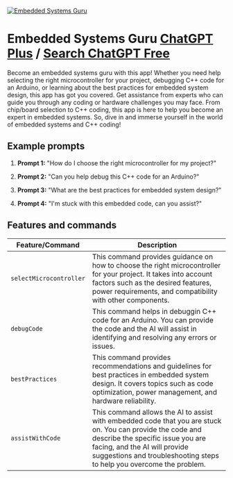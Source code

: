 
[![Embedded Systems Guru](https://files.oaiusercontent.com/file-UZgKapEueicARkP6xCd0T62B?se=2123-10-18T17%3A51%3A23Z&sp=r&sv=2021-08-06&sr=b&rscc=max-age%3D31536000%2C%20immutable&rscd=attachment%3B%20filename%3D2df5e3c4-36a1-4e33-80f2-f616a6a14b53.png&sig=B1yaxFBdYX5qN9tCLkhOiLFZlcdj3QHtGdsOJp2W9MA%3D)](https://chat.openai.com/g/g-QMETOVAO7-embedded-systems-guru)

# Embedded Systems Guru [ChatGPT Plus](https://chat.openai.com/g/g-QMETOVAO7-embedded-systems-guru) / [Search ChatGPT Free](https://gptcall.net/index.html#/?search=Embedded%20Systems%20Guru)

Become an embedded systems guru with this app! Whether you need help selecting the right microcontroller for your project, debugging C++ code for an Arduino, or learning about the best practices for embedded system design, this app has got you covered. Get assistance from experts who can guide you through any coding or hardware challenges you may face. From chip/board selection to C++ coding, this app is here to help you become an expert in embedded systems. So, dive in and immerse yourself in the world of embedded systems and C++ coding!

## Example prompts

1. **Prompt 1:** "How do I choose the right microcontroller for my project?"

2. **Prompt 2:** "Can you help debug this C++ code for an Arduino?"

3. **Prompt 3:** "What are the best practices for embedded system design?"

4. **Prompt 4:** "I'm stuck with this embedded code, can you assist?"


## Features and commands

| Feature/Command | Description |
| --- | --- |
| `selectMicrocontroller` | This command provides guidance on how to choose the right microcontroller for your project. It takes into account factors such as the desired features, power requirements, and compatibility with other components. |
| `debugCode` | This command helps in debuggin C++ code for an Arduino. You can provide the code and the AI will assist in identifying and resolving any errors or issues. |
| `bestPractices` | This command provides recommendations and guidelines for best practices in embedded system design. It covers topics such as code optimization, power management, and hardware reliability. |
| `assistWithCode` | This command allows the AI to assist with embedded code that you are stuck on. You can provide the code and describe the specific issue you are facing, and the AI will provide suggestions and troubleshooting steps to help you overcome the problem. |


